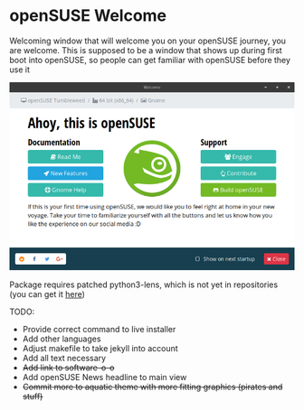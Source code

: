 # openSUSE Welcome
Welcoming window that will welcome you on your openSUSE journey, you are welcome.
This is supposed to be a window that shows up during first boot into openSUSE, so people can get familiar with openSUSE before they use it

![Welcome](Screenshot.png)

Package requires patched python3-lens, which is not yet in repositories (you can get it [here](https://github.com/hellcp/kp-lens))

TODO:
* Provide correct command to live installer
* Add other languages
* Adjust makefile to take jekyll into account
* Add all text necessary
* ~~Add link to software-o-o~~
* Add openSUSE News headline to main view
* ~~Commit more to aquatic theme with more fitting graphics (pirates and stuff)~~
